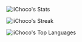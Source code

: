 ![iiChoco's Stats](https://github-readme-stats.vercel.app/api?username=iiChoco&theme=tokyonight&show_icons=true&hide_border=true&count_private=true)

![iiChoco's Streak](https://github-readme-streak-stats.herokuapp.com/?user=iiChoco&theme=tokyonight&hide_border=true)

![iiChoco's Top Languages](https://github-readme-stats.vercel.app/api/top-langs/?username=iiChoco&theme=tokyonight&show_icons=true&hide_border=true&layout=compac)
